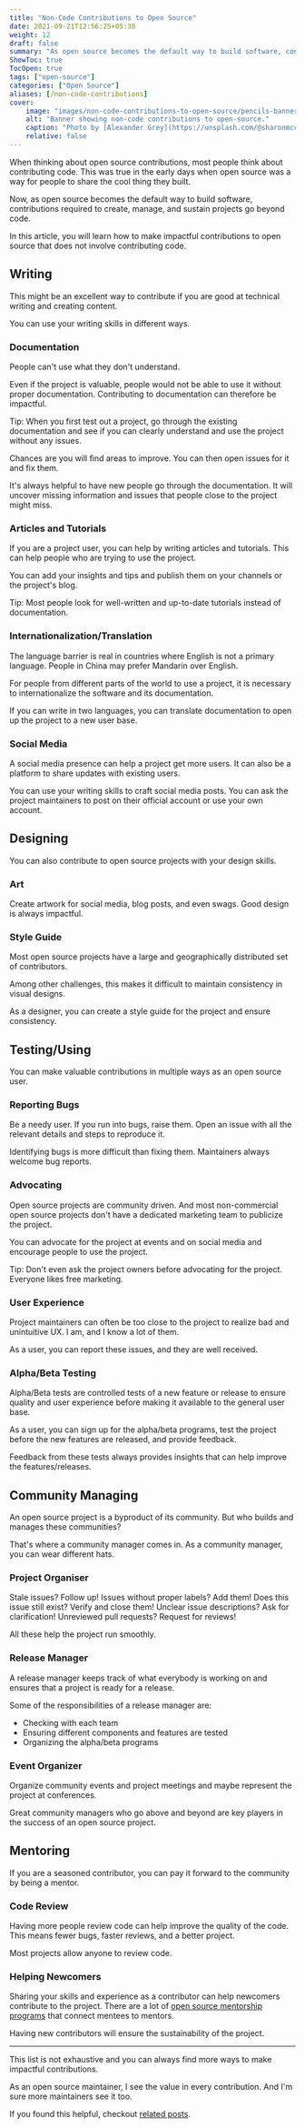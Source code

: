 ```yaml
---
title: "Non-Code Contributions to Open Source"
date: 2021-09-21T12:56:25+05:30
weight: 12
draft: false
summary: "As open source becomes the default way to build software, contributions required to create, manage, and sustain projects go beyond code. This article teaches you to make non-code contributions."
ShowToc: true
TocOpen: true
tags: ["open-source"]
categories: ["Open Source"]
aliases: [/non-code-contributions]
cover:
    image: "images/non-code-contributions-to-open-source/pencils-banner.jpeg"
    alt: "Banner showing non-code contributions to open-source."
    caption: "Photo by [Alexander Grey](https://unsplash.com/@sharonmccutcheon?utm_source=unsplash&utm_medium=referral&utm_content=creditCopyText) on [Unsplash](https://unsplash.com/s/photos/diversity?utm_source=unsplash&utm_medium=referral&utm_content=creditCopyText)"
    relative: false
---
```


When thinking about open source contributions, most people think about contributing code. This was true in the early days when open source was a way for people to share the cool thing they built.

Now, as open source becomes the default way to build software, contributions required to create, manage, and sustain projects go beyond code.

In this article, you will learn how to make impactful contributions to open source that does not involve contributing code.

## Writing

This might be an excellent way to contribute if you are good at technical writing and creating content.

You can use your writing skills in different ways.

### Documentation

People can't use what they don't understand.

Even if the project is valuable, people would not be able to use it without proper documentation. Contributing to documentation can therefore be impactful.

Tip: When you first test out a project, go through the existing documentation and see if you can clearly understand and use the project without any issues.

Chances are you will find areas to improve. You can then open issues for it and fix them.

It's always helpful to have new people go through the documentation. It will uncover missing information and issues that people close to the project might miss.

### Articles and Tutorials

If you are a project user, you can help by writing articles and tutorials. This can help people who are trying to use the project.

You can add your insights and tips and publish them on your channels or the project's blog.

Tip: Most people look for well-written and up-to-date tutorials instead of documentation.

### Internationalization/Translation

The language barrier is real in countries where English is not a primary language. People in China may prefer Mandarin over English.

For people from different parts of the world to use a project, it is necessary to internationalize the software and its documentation.

If you can write in two languages, you can translate documentation to open up the project to a new user base.

### Social Media

A social media presence can help a project get more users. It can also be a platform to share updates with existing users.

You can use your writing skills to craft social media posts. You can ask the project maintainers to post on their official account or use your own account.

## Designing

You can also contribute to open source projects with your design skills.

### Art

Create artwork for social media, blog posts, and even swags. Good design is always impactful.

### Style Guide

Most open source projects have a large and geographically distributed set of contributors.

Among other challenges, this makes it difficult to maintain consistency in visual designs.

As a designer, you can create a style guide for the project and ensure consistency.

## Testing/Using

You can make valuable contributions in multiple ways as an open source user.

### Reporting Bugs

Be a needy user. If you run into bugs, raise them. Open an issue with all the relevant details and steps to reproduce it.

Identifying bugs is more difficult than fixing them. Maintainers always welcome bug reports.

### Advocating

Open source projects are community driven. And most non-commercial open source projects don't have a dedicated marketing team to publicize the project.

You can advocate for the project at events and on social media and encourage people to use the project.

Tip: Don't even ask the project owners before advocating for the project. Everyone likes free marketing.

### User Experience

Project maintainers can often be too close to the project to realize bad and unintuitive UX. I am, and I know a lot of them.

As a user, you can report these issues, and they are well received.

### Alpha/Beta Testing

Alpha/Beta tests are controlled tests of a new feature or release to ensure quality and user experience before making it available to the general user base.

As a user, you can sign up for the alpha/beta programs, test the project before the new features are released, and provide feedback.

Feedback from these tests always provides insights that can help improve the features/releases.

## Community Managing

An open source project is a byproduct of its community. But who builds and manages these communities?

That's where a community manager comes in. As a community manager, you can wear different hats.

### Project Organiser

Stale issues? Follow up! Issues without proper labels? Add them! Does this issue still exist? Verify and close them! Unclear issue descriptions? Ask for clarification! Unreviewed pull requests? Request for reviews!

All these help the project run smoothly.

### Release Manager

A release manager keeps track of what everybody is working on and ensures that a project is ready for a release.

Some of the responsibilities of a release manager are:

-   Checking with each team
-   Ensuring different components and features are tested
-   Organizing the alpha/beta programs

### Event Organizer

Organize community events and project meetings and maybe represent the project at conferences.

Great community managers who go above and beyond are key players in the success of an open source project.

## Mentoring

If you are a seasoned contributor, you can pay it forward to the community by being a mentor.

### Code Review

Having more people review code can help improve the quality of the code. This means fewer bugs, faster reviews, and a better project.

Most projects allow anyone to review code.

### Helping Newcomers

Sharing your skills and experience as a contributor can help newcomers contribute to the project. There are a lot of [open source mentorship programs](/posts/open-source-internship-programs/) that connect mentees to mentors.

Having new contributors will ensure the sustainability of the project.

---

This list is not exhaustive and you can always find more ways to make impactful contributions.

As an open source maintainer, I see the value in every contribution. And I'm sure more maintainers see it too.

If you found this helpful, checkout [related posts](/categories/open-source/).
